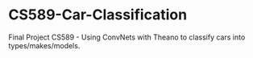 # CS589-Car-Classification
Final Project CS589 - Using ConvNets with Theano to classify cars into types/makes/models.
